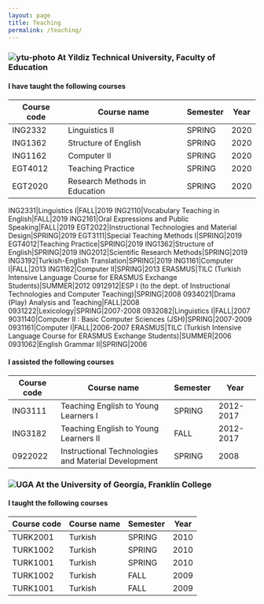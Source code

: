 ```yaml
---
layout: page
title: Teaching
permalink: /teaching/
---
```

### ![ytu-photo] **At Yildiz Technical University, Faculty of Education**

#### I have taught the following courses

Course code|Course name|Semester|Year
-----------|-----------|--------|----
ING2332|Linguistics II|SPRING|2020
ING1362|Structure of English|SPRING|2020
ING1162|Computer II|SPRING|2020
EGT4012|Teaching Practice|SPRING|2020
EGT2020|Research Methods in Education|SPRING|2020

ING2331|Linguistics I|FALL|2019
ING2110|Vocabulary Teaching in English|FALL|2019
ING2161|Oral Expressions and Public Speaking|FALL|2019
EGT2022|Instructional Technologies and Material Design|SPRING|2019
EGT3111|Special Teaching Methods I|SPRING|2019
EGT4012|Teaching Practice|SPRING|2019
ING1362|Structure of English|SPRING|2019
ING2012|Scientific Research Methods|SPRING|2019
ING3192|Turkish-English Translation|SPRING|2019
ING1161|Computer I|FALL|2013
ING1162|Computer II|SPRING|2013
ERASMUS|TILC (Turkish Intensive Language Course for ERASMUS Exchange Students)|SUMMER|2012
0912912|ESP I (to the dept. of Instructional Technologies and Computer Teaching)|SPRING|2008
0934021|Drama (Play) Analysis and Teaching|FALL|2008
0931222|Lexicology|SPRING|2007-2008
0932082|Linguistics I|FALL|2007
9031140|Computer II : Basic Computer Sciences (JSH)|SPRING|2007-2009
0931161|Computer I|FALL|2006-2007
ERASMUS|TILC (Turkish Intensive Language Course for ERASMUS Exchange Students)|SUMMER|2006
0931062|English Grammar II|SPRING|2006

#### I assisted the following courses

Course code|Course name|Semester|Year
-----------|-----------|--------|----
ING3111|Teaching English to Young Learners I|SPRING|2012-2017
ING3182|Teaching English to Young Learners II|FALL|2012-2017
0922022|Instructional Technologies and Material Development|SPRING|2008

### ![UGA][uga-photo] **At the University of Georgia, Franklin College**

#### I taught the following courses

Course code|Course name|Semester|Year
-----------|-----------|--------|----
TURK2001|Turkish|SPRING|2010
TURK1002|Turkish|SPRING|2010
TURK1001|Turkish|SPRING|2010
TURK1002|Turkish|FALL|2009
TURK1001|Turkish|FALL|2009

[ytu-photo]: ../pics/ytu-logo.png "Yildiz Technical University"
[uga-photo]: ../pics/uga-logo.png "University of Georgia"
